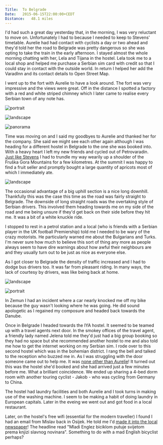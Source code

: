 ```yaml
---
Title:	To Belgrade
Date:	2015-06-15T22:00:00+CEDT
Distance:	48.1 miles
---
```


I'd had such a great day yesterday that, in the morning, I was very reluctant to move on. Unfortunately I had to because I needed to keep to Stevens' timetable. Aurelie had had contact with cyclists a day or two ahead and they'd told her the road to Belgrade was pretty dangerous so she was opting to take the train in the early afternoon. I stayed almost the whole morning chatting with her, Lela and Tijana in the hostel. Lela took me to a local shop and helped me purchase a Serbian sim card with credit so that I could stay in contact with the outside world. In return I helped her add the VaradInn and its contact details to Open Street Map.

I went up to the fort with Aurelie to have a look around. The fort was very impressive and the views were great. Off in the distance I spotted a factory with a red and white striped chimney which I later came to realise every Serbian town of any note has.

![portrait](https://farm4.staticflickr.com/3687/18831346084_a49c6b6d0e.jpg "Petrovaradin")

![landscape](https://farm1.staticflickr.com/471/19458153041_7780f46f29.jpg "View across to Novi Sad")

![panorama](https://pbs.twimg.com/media/CHiNFUgWEAAENPR.jpg:large "View across the Danube")

Time was moving on and I said my goodbyes to Aurelie and thanked her for the company. She said we might see each other again although I was heading for a different hostel in Belgrade to the one she was booked into. With a heavy heart I left my new friends and cycled out of Petrovaradin. [Just like Stevens](http://www.strudel.org.uk/blog/stevens/000179.shtml) I had to trundle my way wearily up a shoulder of the Fru&scaron;ka Gora Mountains for a few kilometres. At the summit I was happy to find a fruit seller and promptly bought a large quantity of apricots most of which I immediately ate.

![landscape](https://farm1.staticflickr.com/321/19266336070_df450a4bc8.jpg "Fruit seller (lady on the right) with a customer (man on the left)")

The occasional advantage of a big uphill section is a nice long downhill. Thankfully this was the case this time as the road was fairly straight to Belgrade. The downside of long straight roads was the overtaking style of Serbian drivers. This involved them heading towards me on my side of the road and me being unsure if they'd get back on their side before they hit me. It was a bit of a white knuckle ride. 

I stopped to rest in a petrol station and a local (who is friends with a Serbian player in the UK football Premiership) told me I needed to be wary of the crazy motorists. He particularly warned me about the Bulgarians and Turks. I'm never sure how much to believe this sort of thing any more as people always seem to have dire warnings about how awful their neighbours are and they usually turn out to be just as nice as everyone else.

As I got closer to Belgrade the density of traffic increased and I had to dodge bus drivers too. It was far from pleasant riding. In many ways, the lack of courtesy by drivers, was like being back at home.

![landscape](https://farm4.staticflickr.com/3691/18831411734_2f9a27b63f.jpg "Heading south from Novi Sad")

![portrait](https://farm4.staticflickr.com/3771/19453916885_6bfb85e383.jpg "Zemun")

In Zemun I had an incident where a car nearly knocked me off my bike because the guy wasn't looking where he was going. He did sound apologetic as I regained my composure and headed back towards the Danube.

Once in Belgrade I headed towards the IYA hostel. It seemed to be teamed up with a travel agents next door. In the smokey offices of the travel agent, a friendly lady named Jelena told me they'd just had a big group booking so they had no space but she recommended another hostel to me and also told me how to get the internet working on my Serbian sim. I rode over to this second hostel which was in the bohemian district. I rang the bell and talked to the reception who buzzed me in. As I was struggling with the door someone came out to help me. It was [none other than Aurelie](https://twitter.com/RTWbike/status/610493395539230720)! It turned out this was the hostel she'd booked and she had arrived just a few minutes before me. What a brilliant coincidence. We ended up sharing a 4-bed dorm room with another touring cyclist - Jakob - who was cycling from Germany to China. 

The hostel had laundry facilities and both Aurelie and I took turns in making use of the washing machine. I seem to be making a habit of doing laundry in European capitals. Later in the eveing we went out and got food in a local restaurant.

Later, on the hostel's free wifi (essential for the modern traveller) I found I had an email from Mislav back in Osijek. He told me I'd [made it into the local newspaper](http://www.glas-slavonije.hr/vijest.aspx?id=272322)! The headline read "Mladi Englez biciklom putuje svijetom prema knjizi slavnog novinara". Something to do with a mad English bicyclist perhaps?